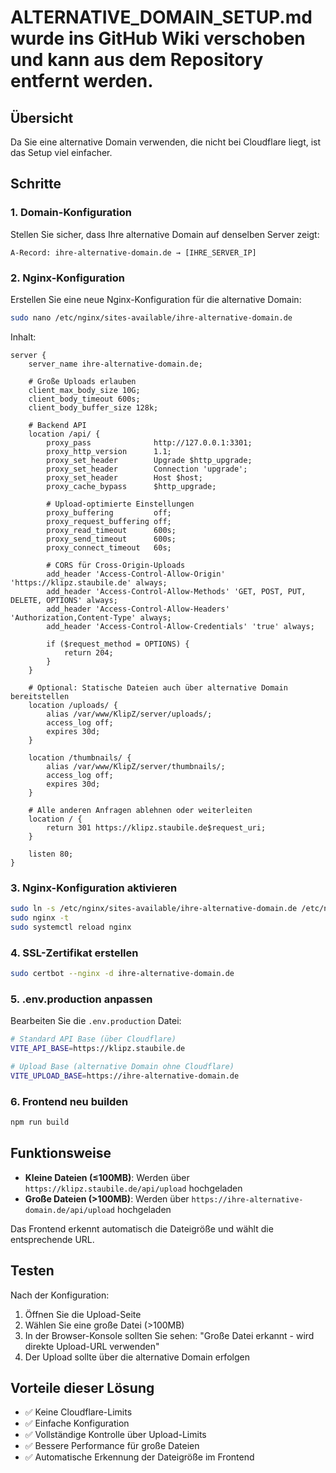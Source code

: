 # ALTERNATIVE_DOMAIN_SETUP.md wurde ins GitHub Wiki verschoben und kann aus dem Repository entfernt werden.

## Übersicht

Da Sie eine alternative Domain verwenden, die nicht bei Cloudflare liegt, ist das Setup viel einfacher.

## Schritte

### 1. Domain-Konfiguration

Stellen Sie sicher, dass Ihre alternative Domain auf denselben Server zeigt:

```
A-Record: ihre-alternative-domain.de → [IHRE_SERVER_IP]
```

### 2. Nginx-Konfiguration

Erstellen Sie eine neue Nginx-Konfiguration für die alternative Domain:

```bash
sudo nano /etc/nginx/sites-available/ihre-alternative-domain.de
```

Inhalt:
```nginx
server {
    server_name ihre-alternative-domain.de;

    # Große Uploads erlauben
    client_max_body_size 10G;
    client_body_timeout 600s;
    client_body_buffer_size 128k;

    # Backend API
    location /api/ {
        proxy_pass              http://127.0.0.1:3301;
        proxy_http_version      1.1;
        proxy_set_header        Upgrade $http_upgrade;
        proxy_set_header        Connection 'upgrade';
        proxy_set_header        Host $host;
        proxy_cache_bypass      $http_upgrade;
        
        # Upload-optimierte Einstellungen
        proxy_buffering         off;
        proxy_request_buffering off;
        proxy_read_timeout      600s;
        proxy_send_timeout      600s;
        proxy_connect_timeout   60s;

        # CORS für Cross-Origin-Uploads
        add_header 'Access-Control-Allow-Origin' 'https://klipz.staubile.de' always;
        add_header 'Access-Control-Allow-Methods' 'GET, POST, PUT, DELETE, OPTIONS' always;
        add_header 'Access-Control-Allow-Headers' 'Authorization,Content-Type' always;
        add_header 'Access-Control-Allow-Credentials' 'true' always;
        
        if ($request_method = OPTIONS) {
            return 204;
        }
    }

    # Optional: Statische Dateien auch über alternative Domain bereitstellen
    location /uploads/ {
        alias /var/www/KlipZ/server/uploads/;
        access_log off;
        expires 30d;
    }

    location /thumbnails/ {
        alias /var/www/KlipZ/server/thumbnails/;
        access_log off;
        expires 30d;
    }

    # Alle anderen Anfragen ablehnen oder weiterleiten
    location / {
        return 301 https://klipz.staubile.de$request_uri;
    }

    listen 80;
}
```

### 3. Nginx-Konfiguration aktivieren

```bash
sudo ln -s /etc/nginx/sites-available/ihre-alternative-domain.de /etc/nginx/sites-enabled/
sudo nginx -t
sudo systemctl reload nginx
```

### 4. SSL-Zertifikat erstellen

```bash
sudo certbot --nginx -d ihre-alternative-domain.de
```

### 5. .env.production anpassen

Bearbeiten Sie die `.env.production` Datei:

```bash
# Standard API Base (über Cloudflare)
VITE_API_BASE=https://klipz.staubile.de

# Upload Base (alternative Domain ohne Cloudflare)
VITE_UPLOAD_BASE=https://ihre-alternative-domain.de
```

### 6. Frontend neu builden

```bash
npm run build
```

## Funktionsweise

- **Kleine Dateien (≤100MB)**: Werden über `https://klipz.staubile.de/api/upload` hochgeladen
- **Große Dateien (>100MB)**: Werden über `https://ihre-alternative-domain.de/api/upload` hochgeladen

Das Frontend erkennt automatisch die Dateigröße und wählt die entsprechende URL.

## Testen

Nach der Konfiguration:

1. Öffnen Sie die Upload-Seite
2. Wählen Sie eine große Datei (>100MB)
3. In der Browser-Konsole sollten Sie sehen: "Große Datei erkannt - wird direkte Upload-URL verwenden"
4. Der Upload sollte über die alternative Domain erfolgen

## Vorteile dieser Lösung

- ✅ Keine Cloudflare-Limits
- ✅ Einfache Konfiguration
- ✅ Vollständige Kontrolle über Upload-Limits
- ✅ Bessere Performance für große Dateien
- ✅ Automatische Erkennung der Dateigröße im Frontend